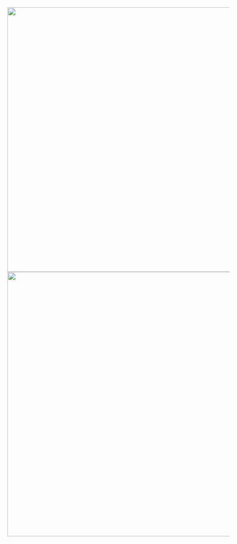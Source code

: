 <img src="https://z3.ax1x.com/2021/05/08/gGTeLq.jpg" height="600" />
<img src="https://z3.ax1x.com/2021/05/08/gGTZyn.jpg" height="600" />